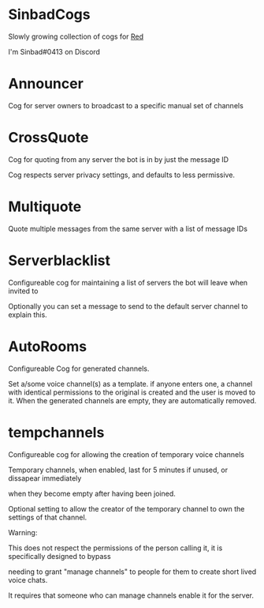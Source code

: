 # SinbadCogs

Slowly growing collection of cogs for [Red](https://github.com/Twentysix26/Red-DiscordBot)

I'm Sinbad#0413 on Discord 


# Announcer

Cog for server owners to broadcast to a specific manual set of channels

# CrossQuote

Cog for quoting from any server the bot is in by just the message ID

Cog respects server privacy settings, and defaults to less permissive.

# Multiquote

Quote multiple messages from the same server with a list of message IDs

# Serverblacklist

Configureable cog for maintaining a list of servers the bot will leave when invited to

Optionally you can set a message to send to the default server channel to explain this.

# AutoRooms

Configureable Cog for generated channels.

Set a/some voice channel(s) as a template. if anyone enters one, a channel with identical permissions to the original is created and the user is moved to it. When the generated channels are empty, they are automatically removed.

# tempchannels

Configureable cog for allowing the creation of temporary voice channels

Temporary channels, when enabled, last for 5 minutes if unused, or dissapear immediately

when they become empty after having been joined.

Optional setting to allow the creator of the temporary channel to own the settings of that channel.


Warning:

This does not respect the permissions of the person calling it, it is specifically designed to bypass

needing to grant "manage channels" to people for them to create short lived voice chats.

It requires that someone who can manage channels enable it for the server.
